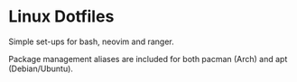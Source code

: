 # Linux Dotfiles

Simple set-ups for bash, neovim and ranger.

Package management aliases are included for both pacman (Arch) and apt (Debian/Ubuntu).
